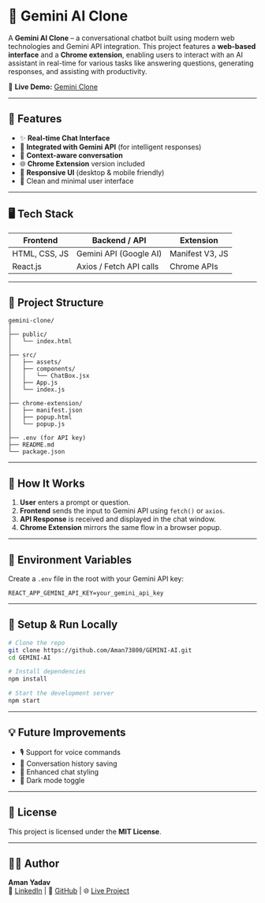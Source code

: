 # 🔮 Gemini AI Clone

A **Gemini AI Clone** – a conversational chatbot built using modern web technologies and Gemini API integration. This project features a **web-based interface** and a **Chrome extension**, enabling users to interact with an AI assistant in real-time for various tasks like answering questions, generating responses, and assisting with productivity.

🔗 **Live Demo:** [Gemini Clone](https://geminiclone-1.netlify.app/)

---

## 🚀 Features

* ✨ **Real-time Chat Interface**
* 🔗 **Integrated with Gemini API** (for intelligent responses)
* 🧠 **Context-aware conversation**
* 🌐 **Chrome Extension** version included
* 📱 **Responsive UI** (desktop & mobile friendly)
* 🎨 Clean and minimal user interface

---

## 🖥️ Tech Stack

| Frontend           | Backend / API          | Extension       |
| ------------------ | ---------------------- | --------------- |
| HTML, CSS, JS      | Gemini API (Google AI) | Manifest V3, JS |
| React.js           | Axios / Fetch API calls| Chrome APIs     |

---

## 📂 Project Structure

```
gemini-clone/
│
├── public/
│   └── index.html
│
├── src/
│   ├── assets/
│   ├── components/
│   │   └── ChatBox.jsx
│   ├── App.js
│   └── index.js
│
├── chrome-extension/
│   ├── manifest.json
│   ├── popup.html
│   └── popup.js
│
├── .env (for API key)
├── README.md
└── package.json
```

---

## 🧠 How It Works

1. **User** enters a prompt or question.
2. **Frontend** sends the input to Gemini API using `fetch()` or `axios`.
3. **API Response** is received and displayed in the chat window.
4. **Chrome Extension** mirrors the same flow in a browser popup.

---

## 🔐 Environment Variables

Create a `.env` file in the root with your Gemini API key:

```env
REACT_APP_GEMINI_API_KEY=your_gemini_api_key
```

---

## 🧪 Setup & Run Locally

```bash
# Clone the repo
git clone https://github.com/Aman73800/GEMINI-AI.git
cd GEMINI-AI

# Install dependencies
npm install

# Start the development server
npm start
```

---

## 💡 Future Improvements

* 🎙️ Support for voice commands
* 💾 Conversation history saving
* 🎨 Enhanced chat styling
* 🌙 Dark mode toggle

---

## 📄 License

This project is licensed under the **MIT License**.

---

## 👨‍💻 Author

**Aman Yadav**  
🔗 [LinkedIn](https://linkedin.com/in/aman-yadav-583076239) | 👥 [GitHub](https://github.com/Aman73800) | 🌐 [Live Project](https://geminiclone-1.netlify.app/)
